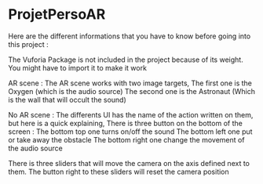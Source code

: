 # ProjetPersoAR

Here are the different informations that you have to know before going into this project :

The Vuforia Package is not included in the project because of its weight.
You might have to import it to make it work

AR scene :
The AR scene works with two image targets, 
The first one is the Oxygen (which is the audio source)
The second one is the Astronaut (Which is the wall that will occult the sound)

No AR scene :
The differents UI has the name of the action written on them, but here is a quick explaining,
There is three button on the bottom of the screen :
The bottom top one turns on/off the sound
The bottom left one put or take away the obstacle
The bottom right one change the movement of the audio source

There is three sliders that will move the camera on the axis defined next to them.
The button right to these sliders will reset the camera position
	
	